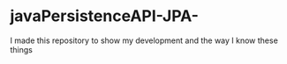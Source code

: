 # javaPersistenceAPI-JPA-
I made this repository to show my development and the way I know these things 
